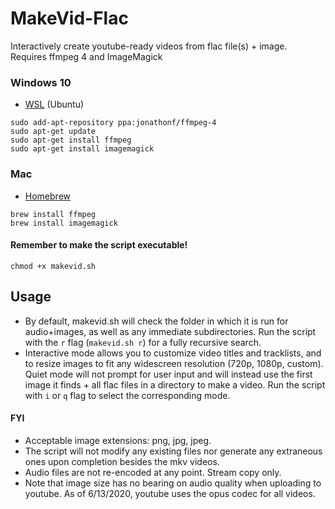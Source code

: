 # MakeVid-Flac
Interactively create youtube-ready videos from flac file(s) + image. Requires ffmpeg 4 and ImageMagick
### Windows 10
- [WSL](https://docs.microsoft.com/en-us/windows/wsl/install-win10) (Ubuntu)
```
sudo add-apt-repository ppa:jonathonf/ffmpeg-4
sudo apt-get update
sudo apt-get install ffmpeg
sudo apt-get install imagemagick
```
### Mac
- [Homebrew](https://brew.sh/)
```
brew install ffmpeg
brew install imagemagick
```
#### Remember to make the script executable!
```
chmod +x makevid.sh
```
## Usage
- By default, makevid.sh will check the folder in which it is run for audio+images, as well as any immediate subdirectories. Run the script with the `r` flag (`makevid.sh r`) for a fully recursive search.
- Interactive mode allows you to customize video titles and tracklists, and to resize images to fit any widescreen resolution (720p, 1080p, custom). Quiet mode will not prompt for user input and will instead use the first image it finds + all flac files in a directory to make a video. Run the script with `i` or `q` flag to select the corresponding mode.
#### FYI
- Acceptable image extensions: png, jpg, jpeg. 
- The script will not modify any existing files nor generate any extraneous ones upon completion besides the mkv videos. 
- Audio files are not re-encoded at any point. Stream copy only.
- Note that image size has no bearing on audio quality when uploading to youtube. As of 6/13/2020, youtube uses the opus codec for all videos.
